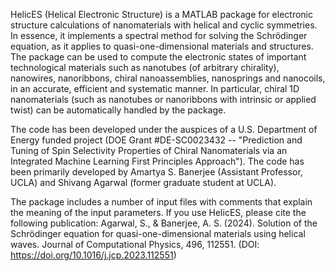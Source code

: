 HelicES (Helical Electronic Structure) is a MATLAB package for electronic structure calculations of nanomaterials with helical and cyclic symmetries. 
In essence, it implements a spectral method for solving the Schrödinger equation, as it applies to quasi-one-dimensional materials and structures.
The package can be used to compute the electronic states of important technological materials such as nanotubes (of arbitrary chirality), nanowires, 
nanoribbons, chiral nanoassemblies, nanosprings and nanocoils, in an accurate, efficient and systematic manner. In particular, chiral 1D 
nanomaterials (such as nanotubes or nanoribbons with intrinsic or applied twist) can be automatically handled by the package. 

The code has been developed under the auspices of a U.S. Department of Energy funded project (DOE Grant #DE-SC0023432 -- "Prediction and Tuning of 
Spin Selectivity Properties of Chiral Nanomaterials via an Integrated Machine Learning First Principles Approach"). The code has been primarily
developed by Amartya S. Banerjee (Assistant Professor, UCLA) and Shivang Agarwal (former graduate student at UCLA).

The package includes a number of input files with comments that explain the meaning of the input parameters. If you use HelicES, please cite the 
following publication:
Agarwal, S., & Banerjee, A. S. (2024). Solution of the Schrödinger equation for quasi-one-dimensional materials using helical waves. 
Journal of Computational Physics, 496, 112551. (DOI: https://doi.org/10.1016/j.jcp.2023.112551)
